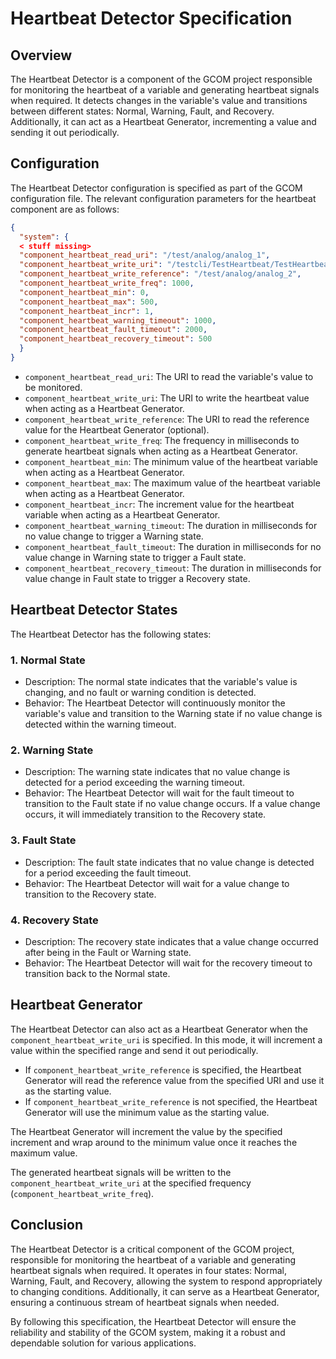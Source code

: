 # Heartbeat Detector Specification

## Overview

The Heartbeat Detector is a component of the GCOM project responsible for monitoring the heartbeat of a variable and generating heartbeat signals when required. It detects changes in the variable's value and transitions between different states: Normal, Warning, Fault, and Recovery. Additionally, it can act as a Heartbeat Generator, incrementing a value and sending it out periodically.

## Configuration

The Heartbeat Detector configuration is specified as part of the GCOM configuration file. The relevant configuration parameters for the heartbeat component are as follows:

```json
{
  "system": {
  < stuff missing> 
  "component_heartbeat_read_uri": "/test/analog/analog_1",
  "component_heartbeat_write_uri": "/testcli/TestHeartbeat/TestHeartbeat",
  "component_heartbeat_write_reference": "/test/analog/analog_2",
  "component_heartbeat_write_freq": 1000,
  "component_heartbeat_min": 0,
  "component_heartbeat_max": 500,
  "component_heartbeat_incr": 1,
  "component_heartbeat_warning_timeout": 1000,
  "component_heartbeat_fault_timeout": 2000,
  "component_heartbeat_recovery_timeout": 500
  }
}
```

- `component_heartbeat_read_uri`: The URI to read the variable's value to be monitored.
- `component_heartbeat_write_uri`: The URI to write the heartbeat value when acting as a Heartbeat Generator.
- `component_heartbeat_write_reference`: The URI to read the reference value for the Heartbeat Generator (optional).
- `component_heartbeat_write_freq`: The frequency in milliseconds to generate heartbeat signals when acting as a Heartbeat Generator.
- `component_heartbeat_min`: The minimum value of the heartbeat variable when acting as a Heartbeat Generator.
- `component_heartbeat_max`: The maximum value of the heartbeat variable when acting as a Heartbeat Generator.
- `component_heartbeat_incr`: The increment value for the heartbeat variable when acting as a Heartbeat Generator.
- `component_heartbeat_warning_timeout`: The duration in milliseconds for no value change to trigger a Warning state.
- `component_heartbeat_fault_timeout`: The duration in milliseconds for no value change in Warning state to trigger a Fault state.
- `component_heartbeat_recovery_timeout`: The duration in milliseconds for value change in Fault state to trigger a Recovery state.

## Heartbeat Detector States

The Heartbeat Detector has the following states:

### 1. Normal State

- Description: The normal state indicates that the variable's value is changing, and no fault or warning condition is detected.
- Behavior: The Heartbeat Detector will continuously monitor the variable's value and transition to the Warning state if no value change is detected within the warning timeout.

### 2. Warning State

- Description: The warning state indicates that no value change is detected for a period exceeding the warning timeout.
- Behavior: The Heartbeat Detector will wait for the fault timeout to transition to the Fault state if no value change occurs. If a value change occurs, it will immediately transition to the Recovery state.

### 3. Fault State

- Description: The fault state indicates that no value change is detected for a period exceeding the fault timeout.
- Behavior: The Heartbeat Detector will wait for a value change to transition to the Recovery state.

### 4. Recovery State

- Description: The recovery state indicates that a value change occurred after being in the Fault or Warning state.
- Behavior: The Heartbeat Detector will wait for the recovery timeout to transition back to the Normal state.

## Heartbeat Generator

The Heartbeat Detector can also act as a Heartbeat Generator when the `component_heartbeat_write_uri` is specified. In this mode, it will increment a value within the specified range and send it out periodically.

- If `component_heartbeat_write_reference` is specified, the Heartbeat Generator will read the reference value from the specified URI and use it as the starting value.
- If `component_heartbeat_write_reference` is not specified, the Heartbeat Generator will use the minimum value as the starting value.

The Heartbeat Generator will increment the value by the specified increment and wrap around to the minimum value once it reaches the maximum value.

The generated heartbeat signals will be written to the `component_heartbeat_write_uri` at the specified frequency (`component_heartbeat_write_freq`).

## Conclusion

The Heartbeat Detector is a critical component of the GCOM project, responsible for monitoring the heartbeat of a variable and generating heartbeat signals when required. It operates in four states: Normal, Warning, Fault, and Recovery, allowing the system to respond appropriately to changing conditions. Additionally, it can serve as a Heartbeat Generator, ensuring a continuous stream of heartbeat signals when needed.

By following this specification, the Heartbeat Detector will ensure the reliability and stability of the GCOM system, making it a robust and dependable solution for various applications.